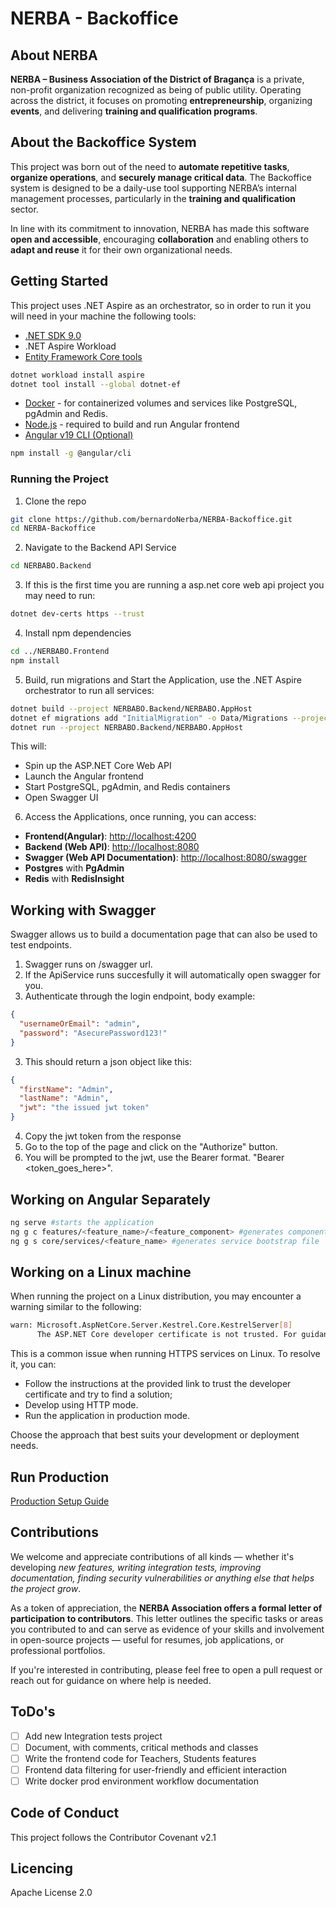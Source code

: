 # NERBA - Backoffice

## About NERBA

**NERBA – Business Association of the District of Bragança** is a private, non-profit organization recognized as being of public utility. Operating across the district, it focuses on promoting **entrepreneurship**, organizing **events**, and delivering **training and qualification programs**.

## About the Backoffice System

This project was born out of the need to **automate repetitive tasks**, **organize operations**, and **securely manage critical data**. The Backoffice system is designed to be a daily-use tool supporting NERBA’s internal management processes, particularly in the **training and qualification** sector.

In line with its commitment to innovation, NERBA has made this software **open and accessible**, encouraging **collaboration** and enabling others to **adapt and reuse** it for their own organizational needs.

## Getting Started

This project uses .NET Aspire as an orchestrator, so in order to run it you will need in your machine the following tools:

- [.NET SDK 9.0](https://dotnet.microsoft.com/pt-br/download)
- .NET Aspire Workload
- [Entity Framework Core tools](https://learn.microsoft.com/en-us/ef/core/cli/dotnet)

```bash
dotnet workload install aspire
dotnet tool install --global dotnet-ef
```

- [Docker](https://www.docker.com/products/docker-desktop/) - for containerized volumes and services like PostgreSQL, pgAdmin and Redis.
- [Node.js](https://nodejs.org/) - required to build and run Angular frontend
- [Angular v19 CLI (Optional)](https://angular.dev/tools/cli)

```bash
npm install -g @angular/cli
```

### Running the Project

1. Clone the repo

```bash
git clone https://github.com/bernardoNerba/NERBA-Backoffice.git
cd NERBA-Backoffice
```

2. Navigate to the Backend API Service

```bash
cd NERBABO.Backend
```

3. If this is the first time you are running a asp.net core web api project you may need to run:

```bash
dotnet dev-certs https --trust
```

4. Install npm dependencies

```bash
cd ../NERBABO.Frontend
npm install
```

5. Build, run migrations and Start the Application, use the .NET Aspire orchestrator to run all services:

```bash
dotnet build --project NERBABO.Backend/NERBABO.AppHost
dotnet ef migrations add "InitialMigration" -o Data/Migrations --project NERBABO.Backend/NERBABO.ApiService
dotnet run --project NERBABO.Backend/NERBABO.AppHost
```

This will:

- Spin up the ASP.NET Core Web API
- Launch the Angular frontend
- Start PostgreSQL, pgAdmin, and Redis containers
- Open Swagger UI

6. Access the Applications, once running, you can access:

- **Frontend(Angular)**: [http://localhost:4200](http://localhost:4200)
- **Backend (Web API)**: [http://localhost:8080](http://localhost:8080)
- **Swagger (Web API Documentation)**: [http://localhost:8080/swagger](http://localhost:8080/swagger/index.html)
- **Postgres** with **PgAdmin**
- **Redis** with **RedisInsight**

## Working with Swagger

Swagger allows us to build a documentation page that can also be used to test endpoints.

1. Swagger runs on /swagger url.
2. If the ApiService runs succesfully it will automatically open swagger for you.
3. Authenticate through the login endpoint, body example:

```json
{
  "usernameOrEmail": "admin",
  "password": "AsecurePassword123!"
}
```

3. This should return a json object like this:

```json
{
  "firstName": "Admin",
  "lastName": "Admin",
  "jwt": "the issued jwt token"
}
```

4. Copy the jwt token from the response
5. Go to the top of the page and click on the "Authorize" button.
6. You will be prompted to the jwt, use the Bearer format. "Bearer <token_goes_here>".

## Working on Angular Separately

```bash
ng serve #starts the application
ng g c features/<feature_name>/<feature_component> #generates component
ng g s core/services/<feature_name> #generates service bootstrap file
```

## Working on a Linux machine

When running the project on a Linux distribution, you may encounter a warning similar to the following:

```bash
warn: Microsoft.AspNetCore.Server.Kestrel.Core.KestrelServer[8]
      The ASP.NET Core developer certificate is not trusted. For guidance on trusting the ASP.NET Core developer certificate, see https://aka.ms/aspnet/https-trust-dev-cert
```

This is a common issue when running HTTPS services on Linux. To resolve it, you can:

- Follow the instructions at the provided link to trust the developer certificate and try to find a solution;
- Develop using HTTP mode.
- Run the application in production mode.

Choose the approach that best suits your development or deployment needs.

## Run Production

[Production Setup Guide](PROD.md)

## Contributions

We welcome and appreciate contributions of all kinds — whether it's developing _new features, writing integration tests, improving documentation, finding security vulnerabilities or anything else that helps the project grow_.

As a token of appreciation, the **NERBA Association offers a formal letter of participation to contributors**. This letter outlines the specific tasks or areas you contributed to and can serve as evidence of your skills and involvement in open-source projects — useful for resumes, job applications, or professional portfolios.

If you're interested in contributing, please feel free to open a pull request or reach out for guidance on where help is needed.

## ToDo's

- [ ] Add new Integration tests project
- [ ] Document, with comments, critical methods and classes
- [ ] Write the frontend code for Teachers, Students features
- [ ] Frontend data filtering for user-friendly and efficient interaction
- [ ] Write docker prod environment workflow documentation

## Code of Conduct

This project follows the Contributor Covenant v2.1

## Licencing

Apache License 2.0
